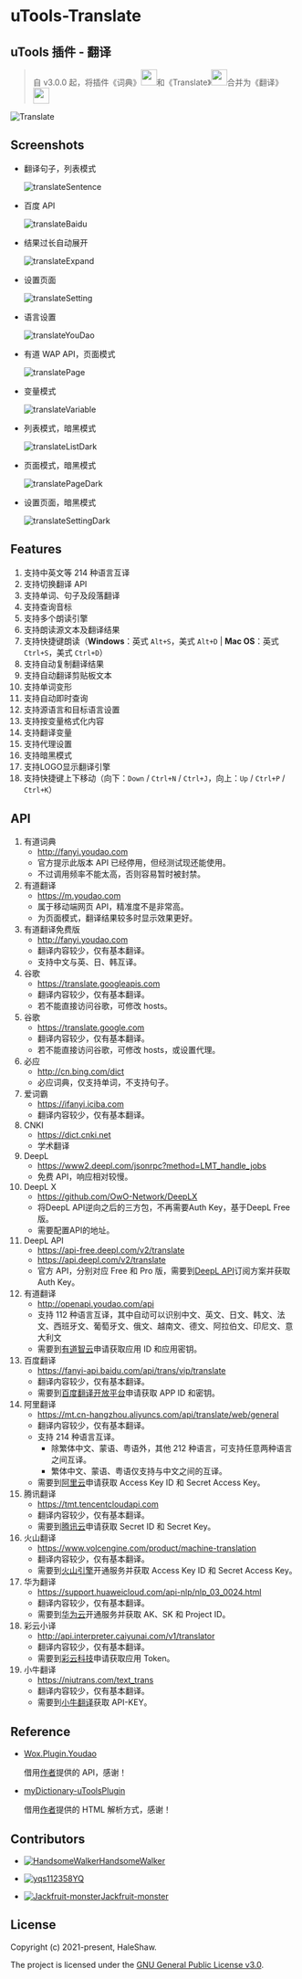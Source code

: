 # uTools-Translate

## uTools 插件 - 翻译

> 自 v3.0.0 起，将插件《词典》<img src="https://raw.githubusercontent.com/HaleShaw/uTools-Translate/main/screenshots/logoDictionary.png" height="28px" witdh="28px">和《Translate》<img src="https://raw.githubusercontent.com/HaleShaw/uTools-Translate/main/screenshots/logoTranslate.png" height="28px" witdh="28px">合并为《翻译》<img src="https://raw.githubusercontent.com/HaleShaw/uTools-Translate/main/logo.png" height="28px" witdh="28px">

![Translate](https://raw.githubusercontent.com/HaleShaw/uTools-Translate/main/screenshots/Translate.gif)

## Screenshots

- 翻译句子，列表模式

  ![translateSentence](https://raw.githubusercontent.com/HaleShaw/uTools-Translate/main/screenshots/translateSentence.png)

- 百度 API

  ![translateBaidu](https://raw.githubusercontent.com/HaleShaw/uTools-Translate/main/screenshots/translateBaidu.png)

- 结果过长自动展开

  ![translateExpand](https://raw.githubusercontent.com/HaleShaw/uTools-Translate/main/screenshots/translateExpand.png)

- 设置页面

  ![translateSetting](https://raw.githubusercontent.com/HaleShaw/uTools-Translate/main/screenshots/translateSetting.png)

- 语言设置

  ![translateYouDao](https://raw.githubusercontent.com/HaleShaw/uTools-Translate/main/screenshots/translateYouDao.png)

- 有道 WAP API，页面模式

  ![translatePage](https://raw.githubusercontent.com/HaleShaw/uTools-Translate/main/screenshots/translatePage.png)

- 变量模式

  ![translateVariable](https://raw.githubusercontent.com/HaleShaw/uTools-Translate/main/screenshots/translateVariable.png)

- 列表模式，暗黑模式

  ![translateListDark](https://raw.githubusercontent.com/HaleShaw/uTools-Translate/main/screenshots/translateListDark.png)

- 页面模式，暗黑模式

  ![translatePageDark](https://raw.githubusercontent.com/HaleShaw/uTools-Translate/main/screenshots/translatePageDark.png)

- 设置页面，暗黑模式

  ![translateSettingDark](https://raw.githubusercontent.com/HaleShaw/uTools-Translate/main/screenshots/translateSettingDark.png)

## Features

1. 支持中英文等 214 种语言互译
2. 支持切换翻译 API
3. 支持单词、句子及段落翻译
4. 支持查询音标
5. 支持多个朗读引擎
6. 支持朗读源文本及翻译结果
7. 支持快捷键朗读（**Windows**：英式 `Alt+S`，美式 `Alt+D` | **Mac OS**：英式 `Ctrl+S`，美式 `Ctrl+D`）
8. 支持自动复制翻译结果
9. 支持自动翻译剪贴板文本
10. 支持单词变形
11. 支持自动即时查询
12. 支持源语言和目标语言设置
13. 支持按变量格式化内容
14. 支持翻译变量
15. 支持代理设置
16. 支持暗黑模式
17. 支持LOGO显示翻译引擎
18. 支持快捷键上下移动（向下：`Down` / `Ctrl+N` / `Ctrl+J`，向上：`Up` / `Ctrl+P` / `Ctrl+K`）

## API

1. 有道词典
   - <http://fanyi.youdao.com>
   - 官方提示此版本 API 已经停用，但经测试现还能使用。
   - 不过调用频率不能太高，否则容易暂时被封禁。
2. 有道翻译
   - <https://m.youdao.com>
   - 属于移动端网页 API，精准度不是非常高。
   - 为页面模式，翻译结果较多时显示效果更好。
3. 有道翻译免费版
   - <http://fanyi.youdao.com>
   - 翻译内容较少，仅有基本翻译。
   - 支持中文与英、日、韩互译。
4. 谷歌
   - <https://translate.googleapis.com>
   - 翻译内容较少，仅有基本翻译。
   - 若不能直接访问谷歌，可修改 hosts。
5. 谷歌
   - <https://translate.google.com>
   - 翻译内容较少，仅有基本翻译。
   - 若不能直接访问谷歌，可修改 hosts，或设置代理。
6. 必应
   - <http://cn.bing.com/dict>
   - 必应词典，仅支持单词，不支持句子。
7. 爱词霸
   - <https://ifanyi.iciba.com>
   - 翻译内容较少，仅有基本翻译。
8. CNKI
   - <https://dict.cnki.net>
   - 学术翻译
9. DeepL
   - <https://www2.deepl.com/jsonrpc?method=LMT_handle_jobs>
   - 免费 API，响应相对较慢。
10. DeepL X
    - <https://github.com/OwO-Network/DeepLX>
    - 将DeepL API逆向之后的三方包，不再需要Auth Key，基于DeepL Free版。
    - 需要配置API的地址。
11. DeepL API
    - <https://api-free.deepl.com/v2/translate>
    - <https://api.deepl.com/v2/translate>
    - 官方 API，分别对应 Free 和 Pro 版，需要到[DeepL API](https://www.deepl.com/pro-api)订阅方案并获取 Auth Key。
12. 有道翻译
    - <http://openapi.youdao.com/api>
    - 支持 112 种语言互译，其中自动可以识别中文、英文、日文、韩文、法文、西班牙文、葡萄牙文、俄文、越南文、德文、阿拉伯文、印尼文、意大利文
    - 需要到[有道智云](https://ai.youdao.com/doc.s)申请获取应用 ID 和应用密钥。
13. 百度翻译
    - <https://fanyi-api.baidu.com/api/trans/vip/translate>
    - 翻译内容较少，仅有基本翻译。
    - 需要到[百度翻译开放平台](https://fanyi-api.baidu.com)申请获取 APP ID 和密钥。
14. 阿里翻译
    - <https://mt.cn-hangzhou.aliyuncs.com/api/translate/web/general>
    - 翻译内容较少，仅有基本翻译。
    - 支持 214 种语言互译。
      - 除繁体中文、蒙语、粤语外，其他 212 种语言，可支持任意两种语言之间互译。
      - 繁体中文、蒙语、粤语仅支持与中文之间的互译。
    - 需要到[阿里云](https://www.aliyun.com/product/ai/base_alimt)申请获取 Access Key ID 和 Secret Access Key。
15. 腾讯翻译
    - <https://tmt.tencentcloudapi.com>
    - 翻译内容较少，仅有基本翻译。
    - 需要到[腾讯云](https://cloud.tencent.com/product/tmt)申请获取 Secret ID 和 Secret Key。
16. 火山翻译
    - <https://www.volcengine.com/product/machine-translation>
    - 翻译内容较少，仅有基本翻译。
    - 需要到[火山引擎](https://www.volcengine.com/docs/4640/130262)开通服务并获取 Access Key ID 和 Secret Access Key。
17. 华为翻译
    - <https://support.huaweicloud.com/api-nlp/nlp_03_0024.html>
    - 翻译内容较少，仅有基本翻译。
    - 需要到[华为云](https://www.huaweicloud.com/product/nlpf.html)开通服务并获取 AK、SK 和 Project ID。
18. 彩云小译
    - <http://api.interpreter.caiyunai.com/v1/translator>
    - 翻译内容较少，仅有基本翻译。
    - 需要到[彩云科技](https://fanyi.caiyunapp.com/#/api)申请获取应用 Token。
19. 小牛翻译
    - <https://niutrans.com/text_trans>
    - 翻译内容较少，仅有基本翻译。
    - 需要到[小牛翻译](https://niutrans.com/cloud/account_info/info)获取 API-KEY。

## Reference

- [Wox.Plugin.Youdao](https://github.com/Wox-launcher/Wox.Plugin.Youdao)

  借用[作者](https://github.com/bao-qian)提供的 API，感谢！

- [myDictionary-uToolsPlugin](https://github.com/vst93/myDictionary-uToolsPlugin)

  借用[作者](https://github.com/vst93)提供的 HTML 解析方式，感谢！

## Contributors

- [![HandsomeWalker](https://avatars.githubusercontent.com/u/21039404?s=64&v=4)HandsomeWalker](https://github.com/HandsomeWalker)

- [![yqs112358](https://avatars.githubusercontent.com/u/37969157?s=64&v=4)YQ](https://github.com/yqs112358)

- [![Jackfruit-monster](https://avatars.githubusercontent.com/u/29976846?s=64&v=4)Jackfruit-monster](https://github.com/Jackfruit-monster)

## License

Copyright (c) 2021-present, HaleShaw.

The project is licensed under the [GNU General Public License v3.0](https://github.com/HaleShaw/uTools-Translate/blob/main/LICENSE).
